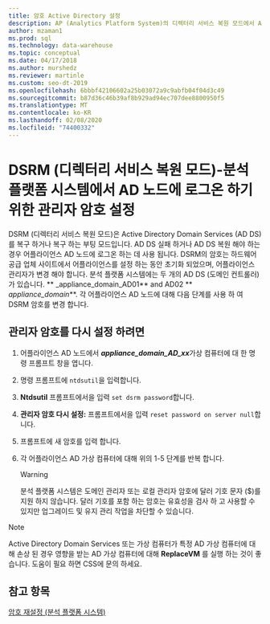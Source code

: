 ```yaml
---
title: 암호 Active Directory 설정
description: AP (Analytics Platform System)의 디렉터리 서비스 복원 모드에서 Active Directory 노드 관리자 로그온 암호를 설정 합니다.
author: mzaman1
ms.prod: sql
ms.technology: data-warehouse
ms.topic: conceptual
ms.date: 04/17/2018
ms.author: murshedz
ms.reviewer: martinle
ms.custom: seo-dt-2019
ms.openlocfilehash: 6bbbf42106602a25b03072a9c9abfb04f04d3c49
ms.sourcegitcommit: b87d36c46b39af8b929ad94ec707dee8800950f5
ms.translationtype: MT
ms.contentlocale: ko-KR
ms.lasthandoff: 02/08/2020
ms.locfileid: "74400332"
---
```

# <a name="set-admin-password-for-logging-on-to-ad-nodes-in-directory-services-restore-mode-dsrm---analytics-platform-system"></a>DSRM (디렉터리 서비스 복원 모드)-분석 플랫폼 시스템에서 AD 노드에 로그온 하기 위한 관리자 암호 설정
DSRM (디렉터리 서비스 복원 모드)은 Active Directory Domain Services (AD DS)를 복구 하거나 복구 하는 부팅 모드입니다. AD DS 실패 하거나 AD DS 복원 해야 하는 경우 어플라이언스 AD 노드에 로그온 하는 데 사용 됩니다. DSRM의 암호는 하드웨어 공급 업체 사이트에서 어플라이언스를 설정 하는 동안 초기화 되었으며, 어플라이언스 관리자가 변경 해야 합니다. 분석 플랫폼 시스템에는 두 개의 AD DS (도메인 컨트롤러)가 있습니다. ** _appliance_domain_AD01** and AD02 ** _appliance_domain_**. 각 어플라이언스 AD 노드에 대해 다음 단계를 사용 하 여 DSRM 암호를 변경 합니다.  
  
## <a name="HowToDSRM"></a>관리자 암호를 다시 설정 하려면  
  
1.  어플라이언스 AD 노드에서 <strong> _appliance_domain_AD_xx_</strong>가상 컴퓨터에 대 한 명령 프롬프트 창을 엽니다.  
  
2.  명령 프롬프트에 `ntdsutil`을 입력합니다.  
  
3.  **Ntdsutil** 프롬프트에서을 입력 `set dsrm password`합니다.  
  
4.  **관리자 암호 다시 설정:** 프롬프트에서을 입력 `reset password on server null`합니다.  
  
5.  프롬프트에 새 암호를 입력 합니다.  
  
6.  각 어플라이언스 AD 가상 컴퓨터에 대해 위의 1-5 단계를 반복 합니다.  
  
    > [!WARNING]  
    > 분석 플랫폼 시스템은 도메인 관리자 또는 로컬 관리자 암호에 달러 기호 문자 ($)를 지원 하지 않습니다. 달러 기호를 포함 하는 암호는 유효성을 검사 하 고 사용할 수 있지만 업그레이드 및 유지 관리 작업을 차단할 수 있습니다.  
  
> [!NOTE]  
> Active Directory Domain Services 또는 가상 컴퓨터가 특정 AD 가상 컴퓨터에 대해 손상 된 경우 영향을 받는 AD 가상 컴퓨터에 대해 **ReplaceVM** 를 실행 하는 것이 좋습니다. 도움이 필요 하면 CSS에 문의 하세요.  
  
## <a name="see-also"></a>참고 항목  
[암호 재설정 &#40;분석 플랫폼 시스템&#41;](password-reset.md)  
  
